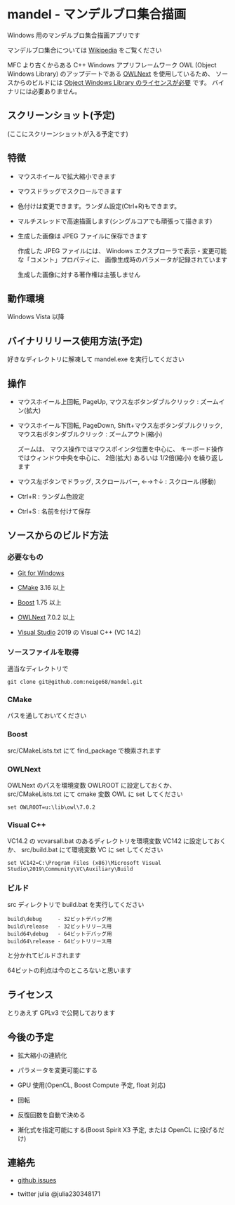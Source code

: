 # mandel - マンデルブロ集合描画

Windows 用のマンデルブロ集合描画アプリです

マンデルブロ集合については
[Wikipedia](https://ja.wikipedia.org/wiki/%E3%83%9E%E3%83%B3%E3%83%87%E3%83%AB%E3%83%96%E3%83%AD%E9%9B%86%E5%90%88)
をご覧ください

MFC より古くからある C++ Windows アプリフレームワーク OWL (Object Windows Library) のアップデートである
[OWLNext](https://sourceforge.net/projects/owlnext/) 
を使用しているため、
ソースからのビルドには
[Object Windows Library のライセンスが必要](https://sourceforge.net/p/owlnext/wiki/Installing_OWLNext/#owl-license)
です。
バイナリには必要ありません。


## スクリーンショット(予定)

(ここにスクリーンショットが入る予定です)

## 特徴

* マウスホイールで拡大縮小できます

* マウスドラッグでスクロールできます

* 色付けは変更できます。ランダム設定(Ctrl+R)もできます。

* マルチスレッドで高速描画します(シングルコアでも頑張って描きます)

* 生成した画像は JPEG ファイルに保存できます

    作成した JPEG ファイルには、
    Windows エクスプローラで表示・変更可能な「コメント」プロパティに、
    画像生成時のパラメータが記録されています

    生成した画像に対する著作権は主張しません

## 動作環境

Windows Vista 以降

## バイナリリリース使用方法(予定)

好きなディレクトリに解凍して mandel.exe を実行してください

## 操作

* マウスホイール上回転, PageUp, マウス左ボタンダブルクリック : ズームイン(拡大)

* マウスホイール下回転, PageDown, Shift+マウス左ボタンダブルクリック, マウス右ボタンダブルクリック : ズームアウト(縮小)

    ズームは、
    マウス操作ではマウスポインタ位置を中心に、
    キーボード操作ではウィンドウ中央を中心に、
    2倍(拡大) あるいは 1/2倍(縮小) を繰り返します

* マウス左ボタンでドラッグ, スクロールバー, ←→↑↓ : スクロール(移動)

* Ctrl+R : ランダム色設定

* Ctrl+S : 名前を付けて保存

## ソースからのビルド方法

### 必要なもの

* [Git for Windows](https://gitforwindows.org/)

* [CMake](https://cmake.org/) 3.16 以上

* [Boost](https://www.boost.org/) 1.75 以上

* [OWLNext](https://sourceforge.net/projects/owlnext/) 7.0.2 以上

* [Visual Studio](https://visualstudio.microsoft.com/) 2019 の Visual C++ (VC 14.2)

### ソースファイルを取得

適当なディレクトリで

    git clone git@github.com:neige68/mandel.git

### CMake

パスを通しておいてください

### Boost

src/CMakeLists.txt にて find_package で検索されます

### OWLNext

OWLNext のパスを環境変数 OWLROOT に設定しておくか、
src/CMakeLists.txt にて cmake 変数 OWL に set してください

    set OWLROOT=u:\lib\owl\7.0.2

### Visual C++

VC14.2 の vcvarsall.bat のあるディレクトリを環境変数 VC142 に設定しておくか、
src/build.bat にて環境変数 VC に set してください

    set VC142=C:\Program Files (x86)\Microsoft Visual Studio\2019\Community\VC\Auxiliary\Build

### ビルド

src ディレクトリで build.bat を実行してください

    build\debug     - 32ビットデバッグ用
    build\release   - 32ビットリリース用
    build64\debug   - 64ビットデバッグ用
    build64\release - 64ビットリリース用
    
と分かれてビルドされます

64ビットの利点は今のところないと思います

## ライセンス

とりあえず GPLv3 で公開しております

## 今後の予定

* 拡大縮小の連続化

* パラメータを変更可能にする

* GPU 使用(OpenCL, Boost Compute 予定, float 対応)

* 回転

* 反復回数を自動で決める

* 漸化式を指定可能にする(Boost Spirit X3 予定, または OpenCL に投げるだけ)

## 連絡先

* [github issues](https://github.com/neige68/mandel/issues)

* twitter julia @julia230348171
